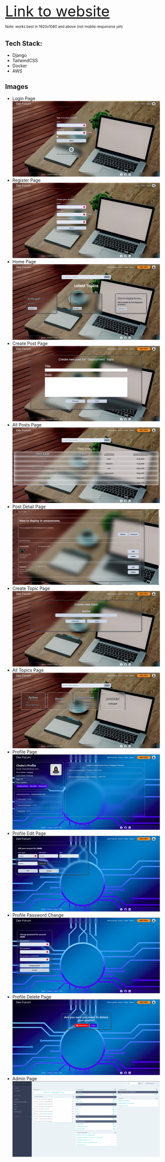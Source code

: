 <a href="https://forum.chavdart.eu/" style="font-size: 48px;">Link to website</a>

<sup>Note: works best in 1920x1080 and above (not mobile responsive yet)</sup>

## Tech Stack:

- Django
- TailwindCSS
- Docker
- AWS

## Images

- Login Page
![Login Page](site_images/login-page.png)
- Register Page
![Register Page](site_images/sign-up-page.png)
- Home Page
![Home page](site_images/home-page.png)
- Create Post Page
![Home page](site_images/create-post-page.png)
- All Posts Page
![Home page](site_images/posts-page.png)
- Post Detail Page
![Home page](site_images/post-detail-page.png)
- Create Topic Page
![Home page](site_images/create-topic-page.png)
- All Topics Page
![Home page](site_images/topics-page.png)
- Profile Page
![Home page](site_images/profile-page.png)
- Profile Edit Page
![Home page](site_images/profile-edit.png)
- Profile Password Change
![Home page](site_images/profile-change-password.png)
- Profile Delete Page
![Home page](site_images/profile-delete.png)
- Admin Page
![Home page](site_images/admin-page.png)
